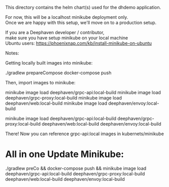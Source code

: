 This directory contains the helm chart(s) used for the dhdemo application.

For now, this will be a localhost minikube deployment only.  
Once we are happy with this setup, we'll move on to a production setup.

If you are a Deephaven developer / contributor,  
make sure you have setup minikube on your local machine  
Ubuntu users: https://phoenixnap.com/kb/install-minikube-on-ubuntu



Notes:

Getting locally built images into minikube:

./gradlew prepareCompose
docker-compose push

Then, import images to minikube:

minikube image load deephaven/grpc-api:local-build
minikube image load deephaven/grpc-proxy:local-build
minikube image load deephaven/web:local-build
minikube image load deephaven/envoy:local-build

minikube image load deephaven/grpc-api:local-build  deephaven/grpc-proxy:local-build  deephaven/web:local-build deephaven/envoy:local-build


There! Now you can reference grpc-api:local images in kubernets/minikube

# All in one Update Minikube:
./gradlew preCo && docker-compose push && minikube image load deephaven/grpc-api:local-build  deephaven/grpc-proxy:local-build  deephaven/web:local-build deephaven/envoy:local-build